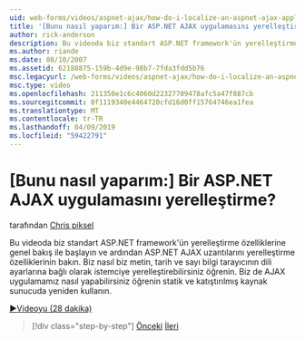 ```yaml
---
uid: web-forms/videos/aspnet-ajax/how-do-i-localize-an-aspnet-ajax-application
title: '[Bunu nasıl yaparım:] Bir ASP.NET AJAX uygulamasını yerelleştirme? | Microsoft Docs'
author: rick-anderson
description: Bu videoda biz standart ASP.NET framework'ün yerelleştirme özelliklerine genel bakış ile başlatın ve sonra da yerelleştirme özelliklerinin arayın...
ms.author: riande
ms.date: 08/10/2007
ms.assetid: 62188875-159b-4d9e-98b7-7fda3fdd5b76
msc.legacyurl: /web-forms/videos/aspnet-ajax/how-do-i-localize-an-aspnet-ajax-application
msc.type: video
ms.openlocfilehash: 211350e1c6c4060d22327709478afc5a47f887cb
ms.sourcegitcommit: 0f1119340e4464720cfd16d0ff15764746ea1fea
ms.translationtype: MT
ms.contentlocale: tr-TR
ms.lasthandoff: 04/09/2019
ms.locfileid: "59422791"
---
```

# <a name="how-do-i-localize-an-aspnet-ajax-application"></a>[Bunu nasıl yaparım:] Bir ASP.NET AJAX uygulamasını yerelleştirme?

tarafından [Chris piksel](https://twitter.com/chrispels)

Bu videoda biz standart ASP.NET framework'ün yerelleştirme özelliklerine genel bakış ile başlayın ve ardından ASP.NET AJAX uzantılarını yerelleştirme özelliklerinin bakın. Biz nasıl biz metin, tarih ve sayı bilgi tarayıcının dili ayarlarına bağlı olarak istemciye yerelleştirebilirsiniz öğrenin. Biz de AJAX uygulamamız nasıl yapabilirsiniz öğrenin statik ve katıştırılmış kaynak sunucuda yeniden kullanın.

[&#9654;Videoyu (28 dakika)](https://channel9.msdn.com/Blogs/ASP-NET-Site-Videos/how-do-i-localize-an-aspnet-ajax-application)

> [!div class="step-by-step"]
> [Önceki](how-do-i-implement-the-persistent-communications-pattern-with-the-updatepanel.md)
> [İleri](how-do-i-implement-the-persistent-communications-pattern-using-web-services.md)

